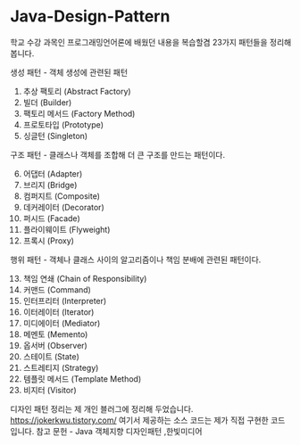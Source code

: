 # Java-Design-Pattern

학교 수강 과목인 프로그래밍언어론에 배웠던 내용을 복습할겸
23가지 패턴들을 정리해 봅니다.

생성 패턴 - 객체 생성에 관련된 패턴
1. 추상 팩토리   (Abstract Factory)
2. 빌더   (Builder)
3. 팩토리 메서드  (Factory Method)
4. 프로토타입    (Prototype)
5. 싱글턴 (Singleton)

구조 패턴 - 클래스나 객체를 조합해 더 큰 구조를 만드는 패턴이다.

6. 어댑터  (Adapter)
7. 브리지  (Bridge)
8. 컴퍼지트 (Composite)
9. 데커레이터    (Decorator)
10. 퍼시드 (Facade)
11. 플라이웨이트  (Flyweight)
12. 프록시 (Proxy)

행위 패턴 - 객체나 클래스 사이의 알고리즘이나 책임 분배에 관련된 패턴이다.

13. 책임 연쇄   (Chain of Responsibility)
14. 커맨드 (Command)
15. 인터프리터   (Interpreter)
16. 이터레이터   (Iterator)
17. 미디에이터   (Mediator)
18. 메멘토 (Memento)
19. 옵서버 (Observer)
20. 스테이트    (State)
21. 스트레티지   (Strategy)
22. 템플릿 메서드 (Template Method)
23. 비지터     (Visitor)

디자인 패턴 정리는 제 개인 블러그에 정리해 두었습니다. 
https://jokerkwu.tistory.com/
여기서 제공하는 소스 코드는 제가 직접 구현한 코드입니다.
참고 문헌 - Java 객체지향 디자인패턴 ,한빛미디어
